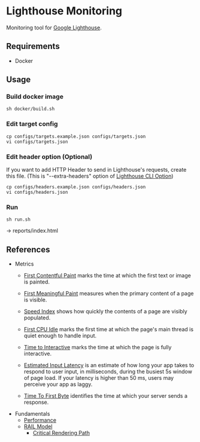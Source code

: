 # Lighthouse Monitoring

Monitoring tool for [Google Lighthouse](https://developers.google.com/web/tools/lighthouse/).

## Requirements
* Docker

## Usage

### Build docker image
```
sh docker/build.sh
```

### Edit target config
```
cp configs/targets.example.json configs/targets.json
vi configs/targets.json
```

### Edit header option (Optional)
If you want to add HTTP Header to send in Lighthouse's requests, create this file.
(This is "--extra-headers" option of [Lighthouse CLI Option](https://github.com/GoogleChrome/lighthouse#cli-options))
```
cp configs/headers.example.json configs/headers.json
vi configs/headers.json
```

### Run
```
sh run.sh
```
-> reports/index.html

## References
* Metrics
    * [First Contentful Paint](https://developers.google.com/web/tools/lighthouse/audits/first-contentful-paint)
    marks the time at which the first text or image is painted.

    * [First Meaningful Paint](https://developers.google.com/web/tools/lighthouse/audits/first-meaningful-paint)
    measures when the primary content of a page is visible.

    * [Speed Index](https://developers.google.com/web/tools/lighthouse/audits/speed-index)
    shows how quickly the contents of a page are visibly populated.

    * [First CPU Idle](https://developers.google.com/web/tools/lighthouse/audits/first-interactive)
    marks the first time at which the page's main thread is quiet enough to handle input.

    * [Time to Interactive](https://developers.google.com/web/tools/lighthouse/audits/consistently-interactive)
    marks the time at which the page is fully interactive. 

    * [Estimated Input Latency](https://developers.google.com/web/tools/lighthouse/audits/estimated-input-latency)
    is an estimate of how long your app takes to respond to user input, in milliseconds, during the busiest 5s window of page load. If your latency is higher than 50 ms, users may perceive your app as laggy.

    * [Time To First Byte](https://developers.google.com/web/tools/lighthouse/audits/ttfb)
    identifies the time at which your server sends a response.
* Fundamentals
    * [Performance](https://developers.google.com/web/fundamentals/performance/get-started/)
    * [RAIL Model](https://developers.google.com/web/fundamentals/performance/rail)
        * [Critical Rendering Path](https://developers.google.com/web/fundamentals/performance/critical-rendering-path/)
